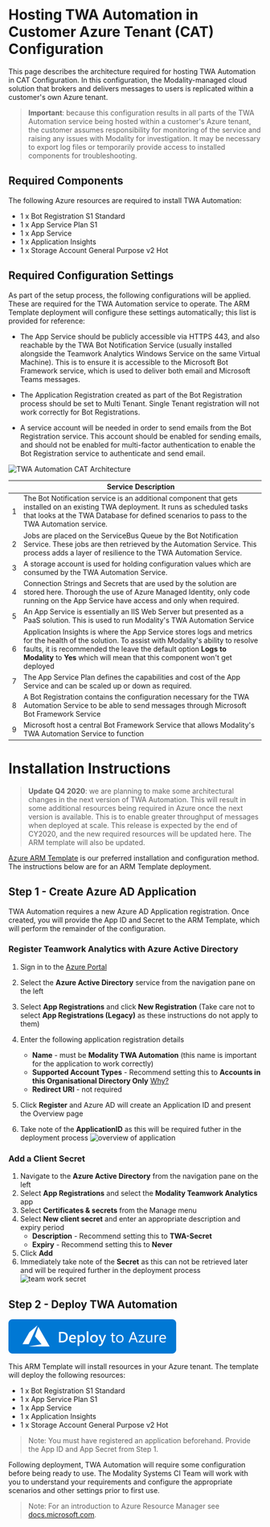 # Hosting TWA Automation in Customer Azure Tenant (CAT) Configuration

This page describes the architecture required for hosting TWA Automation in CAT Configuration. In this configuration, the Modality-managed cloud solution that brokers and delivers messages to users is replicated within a customer's own Azure tenant.

> **Important**: because this configuration results in all parts of the TWA Automation service being hosted within a customer's Azure tenant, the customer assumes responsibility for monitoring of the service and raising any issues with Modality for investigation. It may be necessary to export log files or temporarily provide access to installed components for troubleshooting.

## Required Components

The following Azure resources are required to install TWA Automation:

- 1 x Bot Registration S1 Standard
- 1 x App Service Plan S1
- 1 x App Service
- 1 x Application Insights
- 1 x Storage Account General Purpose v2 Hot

## Required Configuration Settings

As part of the setup process, the following configurations will be applied. These are required for the TWA Automation service to operate. The ARM Template deployment will configure these settings automatically; this list is provided for reference:

- The App Service should be publicly accessible via HTTPS 443, and also reachable by the TWA Bot Notification Service (usually installed alongside the Teamwork Analytics Windows Service on the same Virtual Machine). This is to ensure it is accessible to the Microsoft Bot Framework service, which is used to deliver both email and Microsoft Teams messages.

- The Application Registration created as part of the Bot Registration process should be set to Multi Tenant. Single Tenant registration will not work correctly for Bot Registrations.

- A service account will be needed in order to send emails from the Bot Registration service. This account should be enabled for sending emails, and should not be enabled for multi-factor authentication to enable the Bot Registration service to authenticate and send email.

![TWA Automation CAT Architecture](https://raw.githubusercontent.com/modalitysystems/modalitysoftware-docs/master/twa/images/TWA-Automation-CAT-Architecture-1.png)

| | Service Description |
|-|-|
| 1 | The Bot Notification service is an additional component that gets installed on an existing TWA deployment.  It runs as scheduled tasks that looks at the TWA Database for defined scenarios to pass to the TWA Automation service. |
| 2 | Jobs are placed on the ServiceBus Queue by the Bot Notification Service. These jobs are then retrieved by the Automation Service. This process adds a layer of resilience to the TWA Automation Service. | 
| 3 | A storage account is used for holding configuration values which are consumed by the TWA Automation Service. |
| 4 | Connection Strings and Secrets that are used by the solution are stored here. Thorough the use of Azure Managed Identity, only code running on the App Service have access and only when required. |
| 5 | An App Service is essentially an IIS Web Server but presented as a PaaS solution. This is used to run Modality's TWA Automation Service |
| 6 | Application Insights is where the App Service stores logs and metrics for the health of the solution. To assist with Modality's ability to resolve faults, it is recommended the leave the default option **Logs to Modality** to **Yes** which will mean that this component won't get deployed |
| 7 | The App Service Plan defines the capabilities and cost of the App Service and can be scaled up or down as required. |
| 8 | A Bot Registration contains the configuration necessary for the TWA Automation Service to be able to send messages through Microsoft Bot Framework Service |
| 9 | Microsoft host a central Bot Framework Service that allows Modality's TWA Automation Service to function |

# Installation Instructions

> **Update Q4 2020**: we are planning to make some architectural changes in the next version of TWA Automation. This will result in some additional resources being required in Azure once the next version is available. This is to enable greater throughput of messages when deployed at scale. This release is expected by the end of CY2020, and the new required resources will be updated here. The ARM template will also be updated.

[Azure ARM Template](https://docs.microsoft.com/en-us/azure/azure-resource-manager/templates/overview) is our preferred installation and configuration method. The instructions below are for an ARM Template deployment.

## Step 1 - Create Azure AD Application

TWA Automation requires a new Azure AD Application registration. Once created, you will provide the App ID and Secret to the ARM Template, which will perform the remainder of the configuration.

### Register Teamwork Analytics with Azure Active Directory
1. Sign in to the [Azure Portal](https://azure.microsoft.com/en-gb/features/azure-portal/)
1. Select the **Azure Active Directory** service from the navigation pane on the left 
1. Select **App Registrations** and click **New Registration** (Take care not to select **App Registrations (Legacy)** as these instructions do not apply to them)
1. Enter the following application registration details
   * **Name** - must be **Modality TWA Automation** (this name is important for the application to work correctly)
   * **Supported Account Types** - Recommend setting this to **Accounts in this Organisational Directory Only** [Why?](https://techcommunity.microsoft.com/t5/iis-support-blog/how-to-create-an-app-registration-in-azure-ad-for-a-bot-solution/ba-p/810761)
   * **Redirect URI** - not required   
1. Click **Register** and Azure AD will create an Application ID and present the Overview page

1. Take note of the **ApplicationID** as this will be required futher in the deployment process
![overview of application](images/applicationOverview.png)

### Add a Client Secret
1. Navigate to the **Azure Active Directory** from the navigation pane on the left
1. Select **App Registrations** and select the **Modality Teamwork Analytics** app 
1. Select **Certificates & secrets** from the Manage menu
1. Select **New client secret** and enter an appropriate description and expiry period
   * **Description** - Recommend setting this to **TWA-Secret**
   * **Expiry** - Recommend setting this to **Never**
1. Click **Add**
1. Immediately take note of the **Secret** as this can not be retrieved later and will be required further in the deployment process
![team work secret](images/teamworkSecrets.png)

## Step 2 - Deploy TWA Automation

<a href="https://portal.azure.com/#create/Microsoft.Template/uri/https%3A%2F%2Ftwadeploy.blob.core.windows.net%2Ftwa-dev%2FmainTemplateBot.json" target="_blank">
  <img src="https://raw.githubusercontent.com/Azure/azure-quickstart-templates/master/1-CONTRIBUTION-GUIDE/images/deploytoazure.svg?sanitize=true" alt="Deploy To Azure" style="max-width:100%;"/>
</a>

This ARM Template will install resources in your Azure tenant. The template will deploy the following resources:

- 1 x Bot Registration S1 Standard
- 1 x App Service Plan S1
- 1 x App Service
- 1 x Application Insights
- 1 x Storage Account General Purpose v2 Hot


> Note: You must have registered an application beforehand. Provide the App ID and App Secret from Step 1.

Following deployment, TWA Automation will require some configuration before being ready to use. The Modality Systems CI Team will work with you to understand your requirements and configure the appropriate scenarios and other settings prior to first use. 

> Note: For an introduction to Azure Resource Manager see [docs.microsoft.com](https://docs.microsoft.com/en-us/azure/azure-resource-manager/resource-group-overview).
